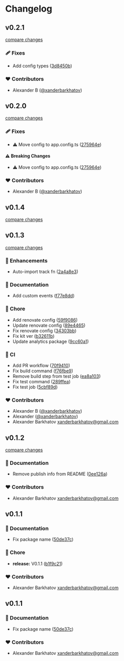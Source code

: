 # Changelog


## v0.2.1

[compare changes](https://github.com/xanderbarkhatov/nuxt-vercel-analytics/compare/v0.2.0...v0.2.1)


### 🩹 Fixes

  - Add config types ([3d8450b](https://github.com/xanderbarkhatov/nuxt-vercel-analytics/commit/3d8450b))

### ❤️  Contributors

- Alexander B ([@xanderbarkhatov](http://github.com/xanderbarkhatov))

## v0.2.0

[compare changes](https://github.com/xanderbarkhatov/nuxt-vercel-analytics/compare/v0.1.4...v0.2.0)


### 🩹 Fixes

  - ⚠️  Move config to app.config.ts ([275964e](https://github.com/xanderbarkhatov/nuxt-vercel-analytics/commit/275964e))

#### ⚠️  Breaking Changes

  - ⚠️  Move config to app.config.ts ([275964e](https://github.com/xanderbarkhatov/nuxt-vercel-analytics/commit/275964e))

### ❤️  Contributors

- Alexander B ([@xanderbarkhatov](http://github.com/xanderbarkhatov))

## v0.1.4

[compare changes](https://github.com/xanderbarkhatov/nuxt-vercel-analytics/compare/v0.1.3...v0.1.4)

## v0.1.3

[compare changes](https://github.com/xanderbarkhatov/nuxt-vercel-analytics/compare/v0.1.2...v0.1.3)


### 🚀 Enhancements

  - Auto-import track fn ([2a4a8e3](https://github.com/xanderbarkhatov/nuxt-vercel-analytics/commit/2a4a8e3))

### 📖 Documentation

  - Add custom events ([f77e8dd](https://github.com/xanderbarkhatov/nuxt-vercel-analytics/commit/f77e8dd))

### 🏡 Chore

  - Add renovate config ([59f9086](https://github.com/xanderbarkhatov/nuxt-vercel-analytics/commit/59f9086))
  - Update renovate config ([89e4465](https://github.com/xanderbarkhatov/nuxt-vercel-analytics/commit/89e4465))
  - Fix renovate config ([34303bb](https://github.com/xanderbarkhatov/nuxt-vercel-analytics/commit/34303bb))
  - Fix kit ver ([b32611b](https://github.com/xanderbarkhatov/nuxt-vercel-analytics/commit/b32611b))
  - Update analytics package ([9cc60a1](https://github.com/xanderbarkhatov/nuxt-vercel-analytics/commit/9cc60a1))

### 🤖 CI

  - Add PR workflow ([70f9410](https://github.com/xanderbarkhatov/nuxt-vercel-analytics/commit/70f9410))
  - Fix build command ([f76fbe9](https://github.com/xanderbarkhatov/nuxt-vercel-analytics/commit/f76fbe9))
  - Remove build step from test job ([ea8a103](https://github.com/xanderbarkhatov/nuxt-vercel-analytics/commit/ea8a103))
  - Fix test command ([289ffea](https://github.com/xanderbarkhatov/nuxt-vercel-analytics/commit/289ffea))
  - Fix test job ([5cbf89d](https://github.com/xanderbarkhatov/nuxt-vercel-analytics/commit/5cbf89d))

### ❤️  Contributors

- Alexander B ([@xanderbarkhatov](http://github.com/xanderbarkhatov))
- Alexander ([@xanderbarkhatov](http://github.com/xanderbarkhatov))
- Alexander Barkhatov <xanderbarkhatov@gmail.com>

## v0.1.2

[compare changes](https://github.com/xanderbarkhatov/nuxt-vercel-analytics/compare/v0.1.1...v0.1.2)


### 📖 Documentation

  - Remove publish info from README ([0ee126a](https://github.com/xanderbarkhatov/nuxt-vercel-analytics/commit/0ee126a))

### ❤️  Contributors

- Alexander Barkhatov <xanderbarkhatov@gmail.com>

## v0.1.1


### 📖 Documentation

  - Fix package name ([50de37c](https://github.com/xanderbarkhatov/nuxt-vercel-analytics/commit/50de37c))

### 🏡 Chore

  - **release:** V0.1.1 ([b1f9c21](https://github.com/xanderbarkhatov/nuxt-vercel-analytics/commit/b1f9c21))

### ❤️  Contributors

- Alexander Barkhatov <xanderbarkhatov@gmail.com>

## v0.1.1


### 📖 Documentation

  - Fix package name ([50de37c](https://github.com/xanderbarkhatov/nuxt-vercel-analytics/commit/50de37c))

### ❤️  Contributors

- Alexander Barkhatov <xanderbarkhatov@gmail.com>

